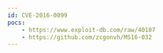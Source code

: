 ```yaml
---
id: CVE-2016-0099
pocs: 
    - https://www.exploit-db.com/raw/40107
    - https://github.com/zcgonvh/MS16-032
---
```

